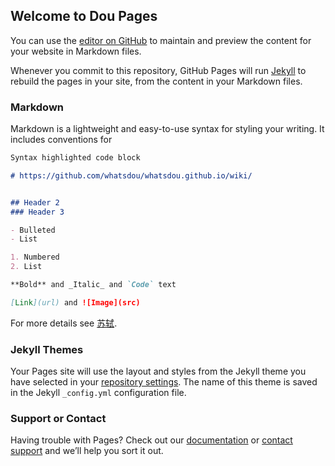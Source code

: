 ## Welcome to Dou Pages

You can use the [editor on GitHub](https://github.com/whatsdou/whatsdou.github.io/edit/main/index.md) to maintain and preview the content for your website in Markdown files.

Whenever you commit to this repository, GitHub Pages will run [Jekyll](https://jekyllrb.com/) to rebuild the pages in your site, from the content in your Markdown files.

### Markdown

Markdown is a lightweight and easy-to-use syntax for styling your writing. It includes conventions for

```markdown
Syntax highlighted code block

# https://github.com/whatsdou/whatsdou.github.io/wiki/


## Header 2
### Header 3

- Bulleted
- List

1. Numbered
2. List

**Bold** and _Italic_ and `Code` text

[Link](url) and ![Image](src)
```

For more details see [苏轼](https://github.com/whatsdou/whatsdou.github.io.wiki.git).

### Jekyll Themes

Your Pages site will use the layout and styles from the Jekyll theme you have selected in your [repository settings](https://github.com/whatsdou/whatsdou.github.io/settings/pages). The name of this theme is saved in the Jekyll `_config.yml` configuration file.

### Support or Contact

Having trouble with Pages? Check out our [documentation](https://docs.github.com/categories/github-pages-basics/) or [contact support](https://support.github.com/contact) and we’ll help you sort it out.
